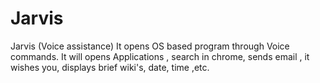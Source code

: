 # Jarvis
Jarvis (Voice assistance) It opens OS based program through Voice commands.
It will opens Applications , search in chrome, sends email , it wishes you, displays brief wiki's, date, time ,etc.
